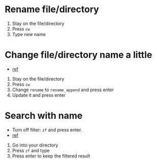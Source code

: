 # Rename file/directory

1. Stay on the file/directory
2. Press `cw`
3. Type new name

# Change file/directory name a little

- [ref](https://www.reddit.com/r/linux4noobs/comments/6qetei/autofill_current_name_when_renaming_files_in/?utm_source=share&utm_medium=web2x&context=3)

1. Stay on the file/directory
2. Press `cw`
3. Change `rename` to `rename_append` and press enter
4. Update it and press enter

# Search with name

- Turn off filter: `zf` and press enter.
- [ref](https://unix.stackexchange.com/questions/568899/search-and-select-all-matching-files-in-ranger)

1. Go into your directory
2. Press `zf` and type
3. Press enter to keep the filtered result
